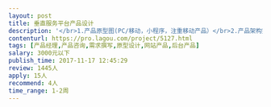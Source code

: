 ```yaml
---                
layout: post       
title: 垂直服务平台产品设计           
description: '</br>1.产品原型图(PC/移动，小程序，注重移动产品）</br>2.产品架构完整（偏向于客户的互动营销）</br>（核心在小程序和公众号开展，需着重移动方面的产品设计，考虑用户体验）</br>'     
contenturl: https://pro.lagou.com/project/5127.html      
tags: [产品经理,产品咨询,需求撰写,原型设计,网站产品,后台产品]            
salary: 3000元以下          
publish_time: 2017-11-17 12:45:29         
review: 1445人                   
apply: 15人                   
recommend: 4人                   
time_range: 1-2周              
---                 
```

